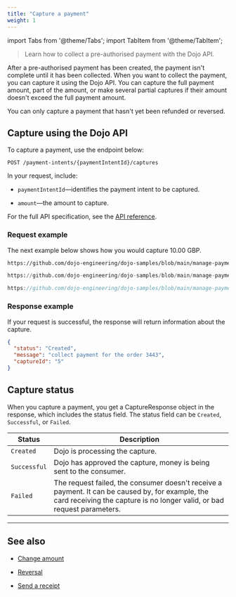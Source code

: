 ```yaml
---
title: "Capture a payment"
weight: 1
---
```

import Tabs from '@theme/Tabs';
import TabItem from '@theme/TabItem';

>Learn how to collect a pre-authorised payment with the Dojo API.

After a pre-authorised payment has been created, the payment isn't complete until it has been collected. When you want to collect the payment, you can capture it using the Dojo API. You can capture the full payment amount, part of the amount, or make several partial captures if their amount doesn't exceed the full payment amount.

You can only capture a payment that hasn't yet been refunded or reversed.

## Capture using the Dojo API

To capture a payment, use the endpoint below:

``` POST /payment-intents/{paymentIntentId}/captures ```

In your request, include:

* `paymentIntentId`—identifies the payment intent to be captured.

* `amount`—the amount to capture.

For the full API specification, see the [API reference](/api#operation/Captures_Create).

### Request example

The next example below shows how you would capture 10.00 GBP.

<Tabs groupId="codeGroup">
  <TabItem value="curl" label="curl" default>

```bash reference
https://github.com/dojo-engineering/dojo-samples/blob/main/manage-payments/curl/capture.sh
```

  </TabItem>
  <TabItem value="python" label="Python">

```py reference
https://github.com/dojo-engineering/dojo-samples/blob/main/manage-payments/python/capture.py
```

  </TabItem>
  <TabItem value="C#" label="C#">

```csharp reference
https://github.com/dojo-engineering/dojo-samples/blob/main/manage-payments/cs/capture.cs
```
</TabItem>
</Tabs>

### Response example

If your request is successful, the response will return information about the capture.

```json
{
  "status": "Created",
  "message": "collect payment for the order 3443",
  "captureId": "5"
}
```

## Capture status

When you capture a payment, you get a CaptureResponse object in the response, which includes the status field. The status field can be `Created`, `Successful`, or `Failed`.

| Status | Description |
| ------------- | -----|
| `Created`| Dojo is processing the capture.|
| `Successful` | Dojo has approved the capture, money is being sent to the consumer.|
| `Failed`|  The request failed, the consumer doesn't receive a payment. It can be caused by, for example, the card receiving the capture is no longer valid, or bad request parameters.|

---

## See also

* [Change amount](change-amount/)

* [Reversal](Cancellation%20payments/reversal/)

* [Send a receipt](send-receipt/)